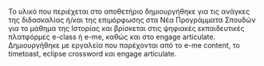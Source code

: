 Το υλικό που περιέχεται στο αποθετήριο δημιουργήθηκε για τις ανάγκες της διδασκαλίας ή/και της επιμόρφωσης στα Νέα Προγράμματα Σπουδών για το μάθημα της Ιστορίας και βρίσκεται στις ψηφιακές εκπαιδευτικές πλατφόρμες e-class ή e-me, καθώς και στο engage articulate. 
Δημιουργήθηκε με εργαλεία που παρέχονται από το e-me content, το timetoast, eclipse crossword και engage articulate.
